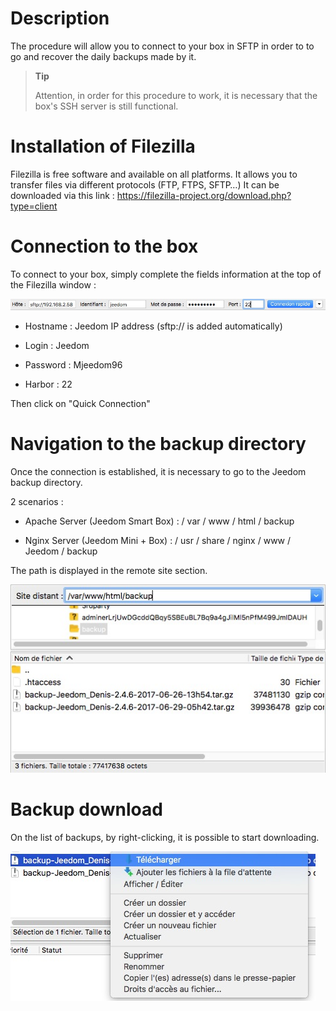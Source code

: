 Description 
===========

The procedure will allow you to connect to your box in SFTP in order to
to go and recover the daily backups made by it.

> **Tip**
>
> Attention, in order for this procedure to work, it is necessary that
> the box's SSH server is still functional.

Installation of Filezilla 
=========================

Filezilla is free software and available on all
platforms. It allows you to transfer files via different
protocols (FTP, FTPS, SFTP…) It can be downloaded via this link :
<https://filezilla-project.org/download.php?type=client>

Connection to the box 
==================

To connect to your box, simply complete the fields
information at the top of the Filezilla window :

![restore filezilla01](images/restore-filezilla01.jpg)

-   Hostname : Jeedom IP address (sftp:// is added automatically)

-   Login : Jeedom

-   Password : Mjeedom96

-   Harbor : 22

Then click on "Quick Connection"

Navigation to the backup directory 
===========================================

Once the connection is established, it is necessary to go to the
Jeedom backup directory.

2 scenarios :

-   Apache Server (Jeedom Smart Box) : / var / www / html / backup

-   Nginx Server (Jeedom Mini + Box) :
    / usr / share / nginx / www / Jeedom / backup

The path is displayed in the remote site section.

![restore filezilla02](images/restore-filezilla02.jpg)

Backup download 
===============================

On the list of backups, by right-clicking, it is possible
to start downloading.

![restore filezilla03](images/restore-filezilla03.jpg)
